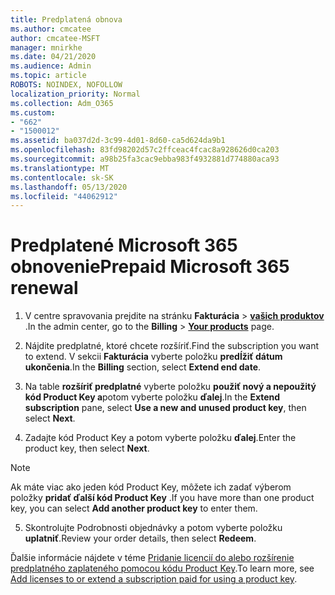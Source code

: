 ```yaml
---
title: Predplatená obnova
ms.author: cmcatee
author: cmcatee-MSFT
manager: mnirkhe
ms.date: 04/21/2020
ms.audience: Admin
ms.topic: article
ROBOTS: NOINDEX, NOFOLLOW
localization_priority: Normal
ms.collection: Adm_O365
ms.custom:
- "662"
- "1500012"
ms.assetid: ba037d2d-3c99-4d01-8d60-ca5d624da9b1
ms.openlocfilehash: 83fd98202d57c2ffceac4fcac8a928626d0ca203
ms.sourcegitcommit: a98b25fa3cac9ebba983f4932881d774880aca93
ms.translationtype: MT
ms.contentlocale: sk-SK
ms.lasthandoff: 05/13/2020
ms.locfileid: "44062912"
---
```

# <a name="prepaid-microsoft-365-renewal"></a><span data-ttu-id="79078-102">Predplatené Microsoft 365 obnovenie</span><span class="sxs-lookup"><span data-stu-id="79078-102">Prepaid Microsoft 365 renewal</span></span>

1. <span data-ttu-id="79078-103">V centre spravovania prejdite na stránku **Fakturácia** \> **[vašich produktov](https://go.microsoft.com/fwlink/p/?linkid=842054)** .</span><span class="sxs-lookup"><span data-stu-id="79078-103">In the admin center, go to the **Billing** \> **[Your products](https://go.microsoft.com/fwlink/p/?linkid=842054)** page.</span></span>

2. <span data-ttu-id="79078-104">Nájdite predplatné, ktoré chcete rozšíriť.</span><span class="sxs-lookup"><span data-stu-id="79078-104">Find the subscription you want to extend.</span></span> <span data-ttu-id="79078-105">V sekcii **Fakturácia** vyberte položku **predĺžiť dátum ukončenia**.</span><span class="sxs-lookup"><span data-stu-id="79078-105">In the **Billing** section, select **Extend end date**.</span></span>

3. <span data-ttu-id="79078-106">Na table **rozšíriť predplatné** vyberte položku **použiť nový a nepoužitý kód Product Key a**potom vyberte položku **ďalej**.</span><span class="sxs-lookup"><span data-stu-id="79078-106">In the **Extend subscription** pane, select **Use a new and unused product key**, then select **Next**.</span></span>

4. <span data-ttu-id="79078-107">Zadajte kód Product Key a potom vyberte položku **ďalej**.</span><span class="sxs-lookup"><span data-stu-id="79078-107">Enter the product key, then select **Next**.</span></span>

> [!NOTE]
> <span data-ttu-id="79078-108">Ak máte viac ako jeden kód Product Key, môžete ich zadať výberom položky **pridať ďalší kód Product Key** .</span><span class="sxs-lookup"><span data-stu-id="79078-108">If you have more than one product key, you can select **Add another product key** to enter them.</span></span>

5. <span data-ttu-id="79078-109">Skontrolujte Podrobnosti objednávky a potom vyberte položku **uplatniť**.</span><span class="sxs-lookup"><span data-stu-id="79078-109">Review your order details, then select **Redeem**.</span></span>

<span data-ttu-id="79078-110">Ďalšie informácie nájdete v téme [Pridanie licencií do alebo rozšírenie predplatného zaplateného pomocou kódu Product Key](https://docs.microsoft.com/office365/admin/misc/add-licenses-using-product-key).</span><span class="sxs-lookup"><span data-stu-id="79078-110">To learn more, see [Add licenses to or extend a subscription paid for using a product key](https://docs.microsoft.com/office365/admin/misc/add-licenses-using-product-key).</span></span>